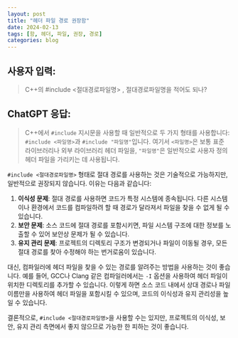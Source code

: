 ```yaml
---
layout: post
title: "헤더 파일 경로 권장함"
date: 2024-02-13
tags: [함, 헤더, 파일, 권장, 경로]
categories: blog
---
```


## 사용자 입력:
> C++의 #include <절대경로파일명>  , 절대경로파일명을 적어도 되나?

## ChatGPT 응답:
> C++에서 `#include` 지시문을 사용할 때 일반적으로 두 가지 형태를 사용합니다: `#include <파일명>`과 `#include "파일명"`입니다. 여기서 `<파일명>`은 보통 표준 라이브러리나 외부 라이브러리 헤더 파일을, `"파일명"`은 일반적으로 사용자 정의 헤더 파일을 가리키는 데 사용됩니다.

`#include <절대경로파일명>` 형태로 절대 경로를 사용하는 것은 기술적으로 가능하지만, 일반적으로 권장되지 않습니다. 이유는 다음과 같습니다:

1. **이식성 문제**: 절대 경로를 사용하면 코드가 특정 시스템에 종속됩니다. 다른 시스템이나 환경에서 코드를 컴파일하려 할 때 경로가 달라져서 파일을 찾을 수 없게 될 수 있습니다.
2. **보안 문제**: 소스 코드에 절대 경로를 포함시키면, 파일 시스템 구조에 대한 정보를 노출할 수 있어 보안상 문제가 될 수 있습니다.
3. **유지 관리 문제**: 프로젝트의 디렉토리 구조가 변경되거나 파일이 이동될 경우, 모든 절대 경로를 찾아 수정해야 하는 번거로움이 있습니다.

대신, 컴파일러에 헤더 파일을 찾을 수 있는 경로를 알려주는 방법을 사용하는 것이 좋습니다. 예를 들어, GCC나 Clang 같은 컴파일러에서는 `-I` 옵션을 사용하여 헤더 파일이 위치한 디렉토리를 추가할 수 있습니다. 이렇게 하면 소스 코드 내에서 상대 경로나 파일 이름만을 사용하여 헤더 파일을 포함시킬 수 있으며, 코드의 이식성과 유지 관리성을 높일 수 있습니다.

결론적으로, `#include <절대경로파일명>`을 사용할 수는 있지만, 프로젝트의 이식성, 보안, 유지 관리 측면에서 좋지 않으므로 가능한 한 피하는 것이 좋습니다.

